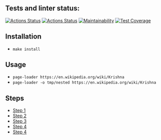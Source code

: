 ## Tests and linter status:
[![Actions Status](https://github.com/datsenko-md/fullstack-javascript-project-4/workflows/hexlet-check/badge.svg)](https://github.com/datsenko-md/fullstack-javascript-project-4/actions)
[![Actions Status](https://github.com/datsenko-md/fullstack-javascript-project-4/workflows/check/badge.svg)](https://github.com/datsenko-md/fullstack-javascript-project-4/actions)
[![Maintainability](https://api.codeclimate.com/v1/badges/ad64d7c391f073b54813/maintainability)](https://codeclimate.com/github/datsenko-md/fullstack-javascript-project-4/maintainability)
[![Test Coverage](https://api.codeclimate.com/v1/badges/ad64d7c391f073b54813/test_coverage)](https://codeclimate.com/github/datsenko-md/fullstack-javascript-project-4/test_coverage)

## Installation

* `make install` 

## Usage

* `page-loader https://en.wikipedia.org/wiki/Krishna`
* `page-loader -o tmp/nested https://en.wikipedia.org/wiki/Krishna`

## Steps

* [Step 1](https://asciinema.org/a/596084)
* [Step 2](https://asciinema.org/a/596677)
* [Step 3](https://asciinema.org/a/596733)
* [Step 4](https://asciinema.org/a/596747)
* [Step 4](https://asciinema.org/a/597580)